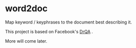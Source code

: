 # word2doc

Map keyword / keyphrases to the document best describing it.

This project is based on Facebook's [DrQA](https://github.com/facebookresearch/DrQA) .

More will come later.

